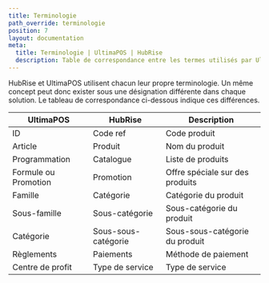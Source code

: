```yaml
---
title: Terminologie
path_override: terminologie
position: 7
layout: documentation
meta:
  title: Terminologie | UltimaPOS | HubRise
  description: Table de correspondance entre les termes utilisés par UltimaPOS et ceux utilisés par HubRise.
---
```


HubRise et UltimaPOS utilisent chacun leur propre terminologie. Un même concept peut donc exister sous une désignation différente dans chaque solution. Le tableau de correspondance ci-dessous indique ces différences.

| UltimaPOS            | HubRise             | Description                     |
| -------------------- | ------------------- | ------------------------------- |
| ID                   | Code ref            | Code produit                    |
| Article              | Produit             | Nom du produit                  |
| Programmation        | Catalogue           | Liste de produits               |
| Formule ou Promotion | Promotion           | Offre spéciale sur des produits |
| Famille              | Catégorie           | Catégorie du produit            |
| Sous-famille         | Sous-catégorie      | Sous-catégorie du produit       |
| Catégorie            | Sous-sous-catégorie | Sous-sous-catégorie du produit  |
| Règlements           | Paiements           | Méthode de paiement             |
| Centre de profit     | Type de service     | Type de service                 |
